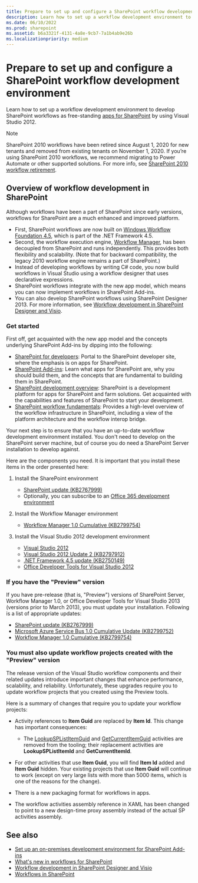 ```yaml
---
title: Prepare to set up and configure a SharePoint workflow development environment
description: Learn how to set up a workflow development environment to develop SharePoint workflows as free-standing apps.
ms.date: 06/10/2022
ms.prod: sharepoint
ms.assetid: b6a3321f-4131-4a8e-9cb7-7a1b4ab9e26b
ms.localizationpriority: medium
---
```

# Prepare to set up and configure a SharePoint workflow development environment

Learn how to set up a workflow development environment to develop SharePoint workflows as free-standing [apps for SharePoint](https://msdn.microsoft.com/library/fp179930.aspx) by using Visual Studio 2012.

> [!NOTE]
> SharePoint 2010 workflows have been retired since August 1, 2020 for new tenants and removed from existing tenants on November 1, 2020. If you’re using SharePoint 2010 workflows, we recommend migrating to Power Automate or other supported solutions. For more info, see [SharePoint 2010 workflow retirement](https://support.microsoft.com/office/sharepoint-2010-workflow-retirement-1ca3fff8-9985-410a-85aa-8120f626965f).

## Overview of workflow development in SharePoint

Although workflows have been a part of SharePoint since early versions, workflows for SharePoint are a much enhanced and improved platform.

- First, SharePoint workflows are now built on  [Windows Workflow Foundation 4.5](https://msdn.microsoft.com/library/dd489441%28v=vs.110%29), which is part of the .NET Framework 4.5.
- Second, the workflow execution engine,  [Workflow Manager](https://msdn.microsoft.com/library/windowsazure/jj193528%28v=azure.10%29.aspx), has been decoupled from SharePoint and runs independently. This provides both flexibility and scalability. (Note that for backward compatibility, the legacy 2010 workflow engine remains a part of SharePoint.)
- Instead of developing workflows by writing C# code, you now build workflows in Visual Studio using a workflow designer that uses declarative expressions.
- SharePoint workflows integrate with the new app model, which means you can now implement workflows in SharePoint Add-ins.
- You can also develop SharePoint workflows using SharePoint Designer 2013. For more information, see  [Workflow development in SharePoint Designer and Visio](workflow-development-in-sharepoint-designer-and-visio.md).

### Get started

First off, get acquainted with the new app model and the concepts underlying SharePoint Add-ins by dipping into the following:

- [SharePoint for developers](https://msdn.microsoft.com/sharepoint): Portal to the SharePoint developer site, where the emphasis is on apps for SharePoint.
- [SharePoint Add-ins](https://msdn.microsoft.com/library/cd1eda9e-8e54-4223-93a9-a6ea0d18df70%28Office.15%29.aspx): Learn what apps for SharePoint are, why you should build them, and the concepts that are fundamental to building them in SharePoint.
- [SharePoint development overview](sharepoint-development-overview.md): SharePoint is a development platform for apps for SharePoint and farm solutions. Get acquainted with the capabilities and features of SharePoint to start your development.
- [SharePoint workflow fundamentals](sharepoint-workflow-fundamentals.md): Provides a high-level overview of the workflow infrastructure in SharePoint, including a view of the platform architecture and the workflow interop bridge.

Your next step is to ensure that you have an up-to-date workflow development environment installed. You don't need to develop on the SharePoint server machine, but of course you do need a SharePoint Server installation to develop against.

Here are the components you need. It is important that you install these items in the order presented here:

1. Install the SharePoint environment

    - [SharePoint update (KB2767999)](https://support.microsoft.com/kb/2767999)
    - Optionally, you can subscribe to an  [Office 365 development environment](https://msdn.microsoft.com/library/office/apps/fp179924%28v=office.15%29)

1. Install the Workflow Manager environment

    - [Workflow Manager 1.0 Cumulative (KB2799754)](https://support.microsoft.com/kb/2799754/en-us)

1. Install the Visual Studio 2012 development environment

    - [Visual Studio 2012](https://visualstudio.microsoft.com/vs/older-downloads/)
    - [Visual Studio 2012 Update 2 (KB2797912)](https://support.microsoft.com/kb/2797912)
    - [.NET Framework 4.5 update (KB2750149)](https://support.microsoft.com/kb/2750149/en-us)
    - [Office Developer Tools for Visual Studio 2012](https://aka.ms/OfficeDevToolsForVS2012)

### If you have the "Preview" version

If you have pre-release (that is, "Preview") versions of SharePoint Server, Workflow Manager 1.0, or Office Developer Tools for Visual Studio 2013 (versions prior to March 2013), you must update your installation. Following is a list of appropriate updates:

- [SharePoint update (KB2767999)](https://support.microsoft.com/kb/2767999)
- [Microsoft Azure Service Bus 1.0 Cumulative Update (KB2799752)](https://support.microsoft.com/kb/2799752/en-us)
- [Workflow Manager 1.0 Cumulative (KB2799754)](https://support.microsoft.com/kb/2799754/en-us)

### You must also update workflow projects created with the "Preview" version

The release version of the Visual Studio workflow components and their related updates introduce important changes that enhance performance, scalability, and reliability. Unfortunately, these upgrades require you to update workflow projects that you created using the Preview tools.

Here is a summary of changes that require you to update your workflow projects:

- Activity references to **Item Guid** are replaced by **Item Id**. This change has important consequences:

  - The [LookupSPListItemGuid](https://msdn.microsoft.com/library/Microsoft.SharePoint.WorkflowServices.Activities.LookupSPListItemGuid.aspx) and [GetCurrentItemGuid](https://msdn.microsoft.com/library/Microsoft.SharePoint.WorkflowServices.Activities.GetCurrentItemGuid.aspx) activities are removed from the tooling; their replacement activities are **LookupSPListItemId** and **GetCurrentItemId**.

- For other activities that use **Item Guid**, you will find **Item Id** added and **Item Guid** hidden. Your existing projects that use **Item Guid** will continue to work (except on very large lists with more than 5000 items, which is one of the reasons for the change).
- There is a new packaging format for workflows in apps.
- The workflow activities assembly reference in XAML has been changed to point to a new design-time proxy assembly instead of the actual SP activities assembly.

## See also

- [Set up an on-premises development environment for SharePoint Add-ins](https://msdn.microsoft.com/library/b0878c12-27c9-4eea-ae3b-7e79e5a8838d%28Office.15%29.aspx)
- [What's new in workflows for SharePoint](what-s-new-in-workflows-for-sharepoint.md)
- [Workflow development in SharePoint Designer and Visio](workflow-development-in-sharepoint-designer-and-visio.md)
- [Workflows in SharePoint](workflows-in-sharepoint.md)
